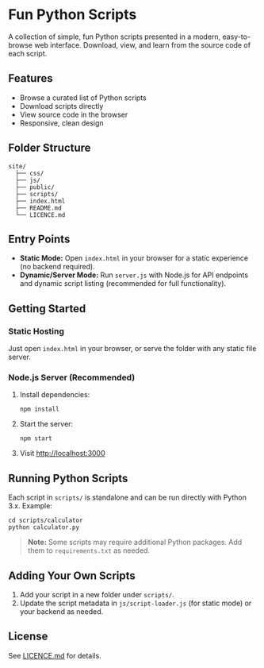 # Fun Python Scripts

A collection of simple, fun Python scripts presented in a modern, easy-to-browse web interface. Download, view, and learn from the source code of each script.

## Features

- Browse a curated list of Python scripts
- Download scripts directly
- View source code in the browser
- Responsive, clean design

## Folder Structure

```
site/
  ├── css/
  ├── js/
  ├── public/
  ├── scripts/
  ├── index.html
  ├── README.md
  └── LICENCE.md
```

## Entry Points

- **Static Mode:** Open `index.html` in your browser for a static experience (no backend required).
- **Dynamic/Server Mode:** Run `server.js` with Node.js for API endpoints and dynamic script listing (recommended for full functionality).

## Getting Started

### Static Hosting

Just open `index.html` in your browser, or serve the folder with any static file server.

### Node.js Server (Recommended)

1. Install dependencies:
   ```
   npm install
   ```
2. Start the server:
   ```
   npm start
   ```
3. Visit [http://localhost:3000](http://localhost:3000)

## Running Python Scripts

Each script in `scripts/` is standalone and can be run directly with Python 3.x. Example:

```pwsh
cd scripts/calculator
python calculator.py
```

> **Note:** Some scripts may require additional Python packages. Add them to `requirements.txt` as needed.

## Adding Your Own Scripts

1. Add your script in a new folder under `scripts/`.
2. Update the script metadata in `js/script-loader.js` (for static mode) or your backend as needed.

## License

See [LICENCE.md](LICENCE.md) for details.
